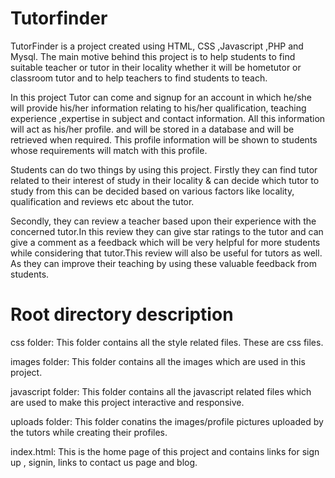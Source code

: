 # Tutorfinder

TutorFinder is a project created using HTML, CSS ,Javascript ,PHP and Mysql. The main motive behind this project is to help students to find suitable teacher or tutor in their locality whether it will be hometutor or classroom tutor and to help teachers to find students to teach. 

In this project Tutor can come and signup for an account in which he/she will provide his/her information relating to his/her qualification, teaching experience ,expertise in subject and contact information. All this information will act as his/her profile. and will be stored in a 
database and will be retrieved when required. This profile information will be shown to students whose requirements will match with this profile.

Students can do two things by using this project. Firstly they can find tutor related to their interest of study in their locality & can decide which tutor to study from this can be decided based on various factors like locality, qualification and reviews etc about the tutor.

Secondly, they can review a teacher based upon their experience with the concerned tutor.In this review they can give star ratings to the tutor and can give a comment as a feedback which will be very helpful for more students while considering that tutor.This review will also be
useful for tutors as well. As they can improve their teaching by using these valuable feedback from students.   

# Root directory description

css folder: This folder contains all the style related files. These are  css  files. 

images folder: This folder contains all the images which are used in this project. 

javascript folder: This folder contains all the javascript related files which are used to make this project interactive and responsive. 

uploads folder: This folder conatins the images/profile pictures uploaded by the tutors while creating their profiles. 

index.html: This is the home page of this project and contains links for sign up , signin, links to contact us page and blog. 

